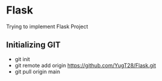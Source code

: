 # Flask
Trying to implement Flask Project


Initializing GIT
---
* git init
* git remote add origin https://github.com/YugT28/Flask.git
* git pull origin main


